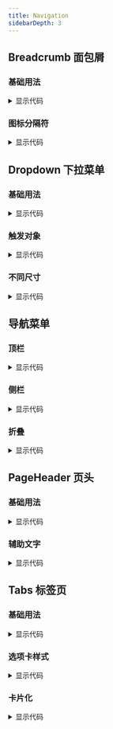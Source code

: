 ```yaml
---
title: Navigation
sidebarDepth: 3
---
```

## Breadcrumb 面包屑

### 基础用法

<bread-crumb-base style="margin-top:24px" />

<details>
  <summary>显示代码</summary>

  <<< @/docs/.vuepress/documents/bread-crumb/base.md
</details>

### 图标分隔符

<bread-crumb-split-icon style="margin-top:24px" />

<details>
  <summary>显示代码</summary>

  <<< @/docs/.vuepress/documents/bread-crumb/split-icon.md
</details>


## Dropdown 下拉菜单

### 基础用法

<dropdown-base style="margin-top:24px" />

<details>
  <summary>显示代码</summary>

  <<< @/docs/.vuepress/documents/dropdown/base.md
</details>

### 触发对象

<dropdown-trigger style="margin-top:24px" />

<details>
  <summary>显示代码</summary>

  <<< @/docs/.vuepress/documents/dropdown/trigger.md
</details>

### 不同尺寸

<dropdown-size style="margin-top:24px" />

<details>
  <summary>显示代码</summary>

  <<< @/docs/.vuepress/documents/dropdown/size.md
</details>


## 导航菜单

### 顶栏

<nav-menu-horizontal style="margin-top:24px" />

<details>
  <summary>显示代码</summary>

  <<< @/docs/.vuepress/documents/nav-menu/horizontal.md
</details>

### 侧栏

<nav-menu-vertical style="margin-top:24px" />

<details>
  <summary>显示代码</summary>

  <<< @/docs/.vuepress/documents/nav-menu/vertical.md
</details>

### 折叠

<nav-menu-collapse style="margin-top:24px" />

<details>
  <summary>显示代码</summary>

  <<< @/docs/.vuepress/documents/nav-menu/collapse.md
</details>

## PageHeader 页头

### 基础用法

<page-header-base style="margin-top:24px" />

<details>
  <summary>显示代码</summary>

  <<< @/docs/.vuepress/documents/page-header/base.md
</details>

### 辅助文字

<page-header-auxiliary-text style="margin-top:24px" />

<details>
  <summary>显示代码</summary>

  <<< @/docs/.vuepress/documents/page-header/auxiliary-text.md
</details>


## Tabs 标签页

### 基础用法

<tabs-base style="margin-top:24px" />

<details>
  <summary>显示代码</summary>

  <<< @/docs/.vuepress/documents/tabs/base.md
</details>

### 选项卡样式

<tabs-card-style style="margin-top:24px" />

<details>
  <summary>显示代码</summary>

  <<< @/docs/.vuepress/documents/tabs/card-style.md
</details>

### 卡片化

<tabs-cardify style="margin-top:24px" />

<details>
  <summary>显示代码</summary>

  <<< @/docs/.vuepress/documents/tabs/cardify.md
</details>
